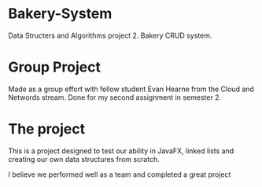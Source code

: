 # Bakery-System
Data Structers and Algorithms project 2. Bakery CRUD system.

# Group Project
Made as a group effort with fellow student Evan Hearne from the Cloud and Networds stream.
Done for my second assignment in semester 2.

# The project

This is a project designed to test our ability in JavaFX, linked lists and creating our own data structures from scratch.

I believe we performed well as a team and completed a great project 
